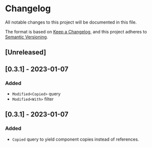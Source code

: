 # Changelog
All notable changes to this project will be documented in this file.

The format is based on [Keep a Changelog](https://keepachangelog.com/en/1.0.0/),
and this project adheres to [Semantic Versioning](https://semver.org/spec/v2.0.0.html).

## [Unreleased]

## [0.3.1] - 2023-01-07

### Added

- `Modified<Copied>` query
- `Modified<With>` filter

## [0.3.1] - 2023-01-07

### Added

- `Copied` query to yield component copies instead of references.
